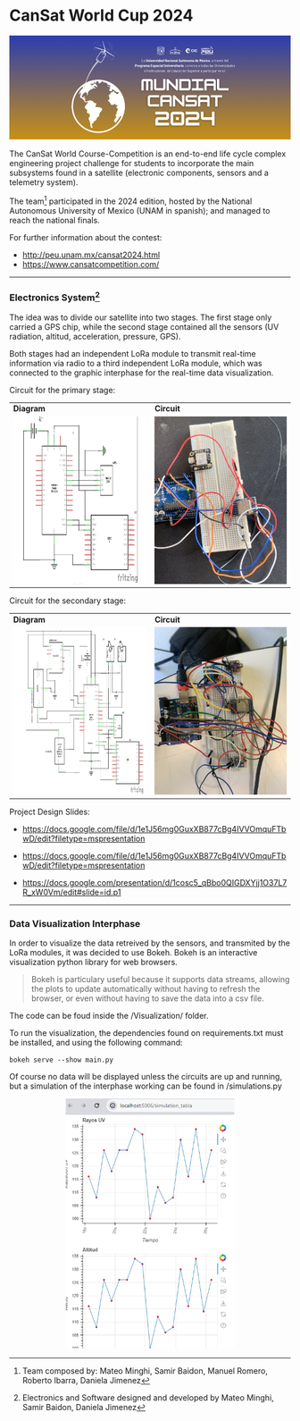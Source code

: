 # CanSat World Cup 2024

 <p align="center"><img src="https://github.com/MateoMinghi/Photonics/blob/main/img/banner_cansat.png"></p>

The CanSat World Course-Competition is an end-to-end life cycle complex engineering project challenge for students to incorporate the main subsystems found in a satellite (electronic components, sensors and a telemetry system).

The team[^1] participated in the 2024 edition, hosted by the National Autonomous University of Mexico (UNAM in spanish); and managed to reach the national finals.

For further information about the contest:
* http://peu.unam.mx/cansat2024.html
* https://www.cansatcompetition.com/

----
### Electronics System[^2]

The idea was to divide our satellite into two stages. The first stage only carried a GPS chip, while the second stage contained all the sensors (UV radiation, altitud, acceleration, pressure, GPS). 

Both stages had an independent LoRa module to transmit real-time information via radio to a third independent LoRa module, which was connected to the graphic interphase for the real-time data visualization.

Circuit for the primary stage:

<div align="center">
    <table>
        <tr>
            <td><b>Diagram</b></td>
            <td><b>Circuit</b></td>
        </tr>
        <tr>
            <td>
                <a href="https://github.com/MateoMinghi/Photonics/blob/main/img/primary_diagram.png">
                    <img src="https://github.com/MateoMinghi/Photonics/blob/main/img/primary_diagram.png" width="300" height="300">
                </img></a>
            </td>
            <td>
                <a href="https://github.com/MateoMinghi/Photonics/blob/main/img/primary_circuit.jpeg">
                    <img src="https://github.com/MateoMinghi/Photonics/blob/main/img/primary_circuit.jpeg" width="300" height="300">
                </img></a>
            </td>
        </tr>
    </table>
</div>


Circuit for the secondary stage:

<div align="center">
    <table>
        <tr>
            <td><b>Diagram</b></td>
            <td><b>Circuit</b></td>
        </tr>
        <tr>
            <td>
                <a href="https://github.com/MateoMinghi/Photonics/blob/main/img/secondary_diagram.png">
                    <img src="https://github.com/MateoMinghi/Photonics/blob/main/img/secondary_diagram.png" width="300" height="300">
                </img></a>
            </td>
            <td>
                <a href="https://github.com/MateoMinghi/Photonics/blob/main/img/secnodary_circuit.jpeg">
                    <img src="https://github.com/MateoMinghi/Photonics/blob/main/img/secnodary_circuit.jpeg" width="300" height="300">
                </img></a>
            </td>
        </tr>
    </table>
</div>



Project Design Slides:

* https://docs.google.com/file/d/1e1J56mg0GuxXB877cBg4IVVOmquFTbwD/edit?filetype=mspresentation

* https://docs.google.com/file/d/1e1J56mg0GuxXB877cBg4IVVOmquFTbwD/edit?filetype=mspresentation

* https://docs.google.com/presentation/d/1cosc5_qBbo0QIGDXYjj1O37L7R_xW0Vm/edit#slide=id.p1
 
---
### Data Visualization Interphase

In order to visualize the data retreived by the sensors, and transmited by the LoRa modules, it was decided to use Bokeh. Bokeh is an interactive visualization python library for web browsers. 

> Bokeh is particulary useful because it supports data streams,  allowing the plots to update automatically without having to refresh the browser, or even without having to save the data into a csv file.

The code can be foud inside the /Visualization/ folder.

To run the visualization, the dependencies found on requirements.txt must be installed, and using the following command:

```
bokeh serve --show main.py
```

Of course no data will be displayed unless the circuits are up and running, but a simulation of the interphase working can be found in /simulations.py

<p align="center"> <img src="https://github.com/MateoMinghi/Photonics/blob/main/img/visualization.png" width="60%"/></p> 


[^1]: Team composed by: Mateo Minghi, Samir Baidon, Manuel Romero, Roberto Ibarra, Daniela Jimenez

[^2]: Electronics and Software designed and developed by Mateo Minghi, Samir Baidon, Daniela Jimenez 
